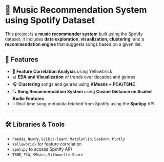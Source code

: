 # 🎵 Music Recommendation System using Spotify Dataset

This project is a **music recommender system** built using the Spotify dataset. It includes **data exploration, visualization, clustering**, and a **recommendation engine** that suggests songs based on a given list.


## 🔧 Features

- 🎼 **Feature Correlation Analysis** using Yellowbrick
- 📊 **EDA and Visualization** of trends over decades and genres
- 🎧 **Clustering** songs and genres using **KMeans + PCA/TSNE**
- 🔍 **Song Recommendation System** using **Cosine Distance on Scaled Audio Features**
- 🎶 Real-time song metadata fetched from Spotify using the **Spotipy** API

---

## 🛠 Libraries & Tools

- `Pandas`, `NumPy`, `Scikit-learn`, `Matplotlib`, `Seaborn`, `Plotly`
- `Yellowbrick` for feature correlation
- `Spotipy` to access Spotify API
- `TSNE`, `PCA`, `KMeans`, `Silhouette Score`
